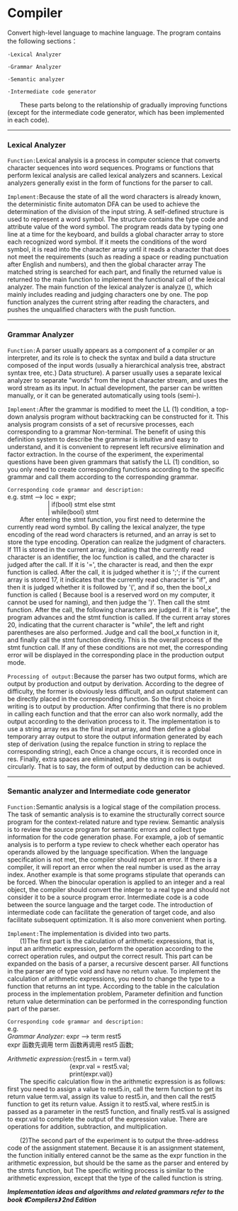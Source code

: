 # Compiler
Convert high-level language to machine language.
The program contains the following sections：

 	·Lexical Analyzer

	·Grammar Analyzer

	·Semantic analyzer  

	·Intermediate code generator    
        
&emsp;&emsp;These parts belong to the relationship of gradually improving functions (except for the intermediate code generator, which has been implemented in each code).    
***

### Lexical Analyzer
`Function:`Lexical analysis is a process in computer science that converts character sequences into word sequences. Programs or functions that perform lexical analysis are called lexical analyzers and scanners. Lexical analyzers generally exist in the form of functions for the parser to call.

`Implement:`Because the state of all the word characters is already known, the deterministic finite automaton DFA can be used to achieve the determination of the division of the input string. A self-defined structure is used to represent a word symbol. The structure contains the type code and attribute value of the word symbol. The program reads data by typing one line at a time for the keyboard, and builds a global character array to store each recognized word symbol. If it meets the conditions of the word symbol, it is read into the character array until it reads a character that does not meet the requirements (such as reading a space or reading punctuation after English and numbers), and then the global character array The matched string is searched for each part, and finally the returned value is returned to the main function to implement the functional call of the lexical analyzer. The main function of the lexical analyzer is analyze (), which mainly includes reading and judging characters one by one. The pop function analyzes the current string after reading the characters, and pushes the unqualified characters with the push function.
***

### Grammar Analyzer
`Function:`A parser usually appears as a component of a compiler or an interpreter, and its role is to check the syntax and build a data structure composed of the input words (usually a hierarchical analysis tree, abstract syntax tree, etc.) Data structure). A parser usually uses a separate lexical analyzer to separate "words" from the input character stream, and uses the word stream as its input. In actual development, the parser can be written manually, or it can be generated automatically using tools (semi-).

`Implement:`After the grammar is modified to meet the LL (1) condition, a top-down analysis program without backtracking can be constructed for it. This analysis program consists of a set of recursive processes, each corresponding to a grammar Non-terminal. The benefit of using this definition system to describe the grammar is intuitive and easy to understand, and it is convenient to represent left recursive elimination and factor extraction. In the course of the experiment, the experimental questions have been given grammars that satisfy the LL (1) condition, so you only need to create corresponding functions according to the specific grammar and call them according to the corresponding grammar.

`Corresponding code grammar and description:`<br/>
e.g.
stmt ⟶ loc = expr;<br/>
&emsp;&emsp;&emsp;&emsp;&emsp;&emsp;&ensp;| if(bool) stmt else stmt<br/>
&emsp;&emsp;&emsp;&emsp;&emsp;&emsp;&ensp;| while(bool) stmt<br/>
&emsp;&emsp;After entering the stmt function, you first need to determine the currently read word symbol. By calling the lexical analyzer, the type encoding of the read word characters is returned, and an array is set to store the type encoding. Operation can realize the judgment of characters. If 111 is stored in the current array, indicating that the currently read character is an identifier, the loc function is called, and the character is judged after the call. If it is '=', the character is read, and then the expr function is called. After the call, it is judged whether it is ';'; if the current array is stored 17, it indicates that the currently read character is "if", and then it is judged whether it is followed by '(', and if so, then the bool_x function is called ( Because bool is a reserved word on my computer, it cannot be used for naming), and then judge the ')'. Then call the stmt function. After the call, the following characters are judged. If it is "else", the program advances and the stmt function is called. If the current array stores 20, indicating that the current character is "while", the left and right parentheses are also performed. Judge and call the bool_x function in it, and finally call the stmt function directly. This is the overall process of the stmt function call. If any of these conditions are not met, the corresponding error will be displayed in the corresponding place in the production output mode.

`Processing of output:`Because the parser has two output forms, which are output by production and output by derivation. According to the degree of difficulty, the former is obviously less difficult, and an output statement can be directly placed in the corresponding function. So the first choice in writing is to output by production. After confirming that there is no problem in calling each function and that the error can also work normally, add the output according to the derivation process to it. The implementation is to use a string array res as the final input array, and then define a global temporary array output to store the output information generated by each step of derivation (using the repalce function in string to replace the corresponding string), each Once a change occurs, it is recorded once in res. Finally, extra spaces are eliminated, and the string in res is output circularly. That is to say, the form of output by deduction can be achieved.
*** 
### Semantic analyzer and Intermediate code generator  
`Function:`Semantic analysis is a logical stage of the compilation process. The task of semantic analysis is to examine the structurally correct source program for the context-related nature and type review. Semantic analysis is to review the source program for semantic errors and collect type information for the code generation phase. For example, a job of semantic analysis is to perform a type review to check whether each operator has operands allowed by the language specification. When the language specification is not met, the compiler should report an error. If there is a compiler, it will report an error when the real number is used as the array index. Another example is that some programs stipulate that operands can be forced. When the binocular operation is applied to an integer and a real object, the compiler should convert the integer to a real type and should not consider it to be a source program error. Intermediate code is a code between the source language and the target code. The introduction of intermediate code can facilitate the generation of target code, and also facilitate subsequent optimization. It is also more convenient when porting.

`Implement:`The implementation is divided into two parts.
<br/>
&emsp;&emsp;(1)The first part is the calculation of arithmetic expressions, that is, input an arithmetic expression, perform the operation according to the correct operation rules, and output the correct result. This part can be expanded on the basis of a parser, a recursive descent parser. All functions in the parser are of type void and have no return value. To implement the calculation of arithmetic expressions, you need to change the type to a function that returns an int type. According to the table in the calculation process in the implementation problem, Parameter definition and function return value determination can be performed in the corresponding function part of the parser.

`Corresponding code grammar and description:`<br/>
e.g.<br/>
*Grammar Analyzer:* expr ⟶ term rest5 
<br/>
expr 函数先调用 term 函数再调用 rest5 函数;

*Arithmetic expression:*{rest5.in = term.val}
<br/>
 &emsp;&emsp;&emsp;&emsp;&emsp;&emsp;&emsp;&emsp;&emsp;&emsp;{expr.val = rest5.val; 
 <br/>
 &emsp;&emsp;&emsp;&emsp;&emsp;&emsp;&emsp;&emsp;&emsp;&emsp;print(expr.val)}
<br/>
 &emsp;&emsp;The specific calculation flow in the arithmetic expression is as follows: first you need to assign a value to rest5.in, call the term function to get its return value term.val, assign its value to rest5.in, and then call the rest5 function to get its return value. Assign it to rest5.val, where rest5.in is passed as a parameter in the rest5 function, and finally rest5.val is assigned to expr.val to complete the output of the expression value. There are operations for addition, subtraction, and multiplication.

 &emsp;&emsp;(2)The second part of the experiment is to output the three-address code of the assignment statement. Because it is an assignment statement, the function initially entered cannot be the same as the expr function in the arithmetic expression, but should be the same as the parser and entered by the stmts function, but The specific writing process is similar to the arithmetic expression, except that the type of the called function is string.





 ***Implementation ideas and algorithms and related grammars refer to the book 《Compilers》 2nd Edition***
